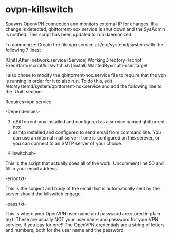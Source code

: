 # ovpn-killswitch
Spawns OpenVPN connection and monitors external IP for changes. If a change is detected, qbittorrent-nox service is shut down and the SysAdmin is notified. This script has been updated to run daemonized.

To daemonize:
Create the file vpn.service at /etc/systemd/system with the following 7 lines:

[Unit]
After=network.service
[Service]
WorkingDirectory=/script
ExecStart=/script/killswitch.sh
[Install]
WantedBy=multi-user.target


I also chose to modify the qbittorrent-nox.service file to require that the vpn is running in order for it to also run. To do this, edit /etc/systemd/system/qbittorrent-nox.service and add the following line to the 'Unit' section:

Requires=vpn.service
 



-Dependencies-

1) qBitTorrent-nox installed and configured as a service named qbittorrent-nox
2) ssmtp installed and configured to send email from command line. You can use an internal mail server if one is configured on this serever, or you can connect to an SMTP server of your choice.

-Killswitch.sh-

This is the script that actually does all of the work. Uncomment line 50 and fill in your email address.

-error.txt-

This is the subject and body of the email that is automatically sent by the server should the killswitch engage.

-pass.txt-

This is where your OpenVPN user name and password are stored in plain text. These are usually NOT your user name and password for your VPN service, if you pay for one!! The OpenVPN credentials are a string of letters and numbers, both for the user name and the password.

